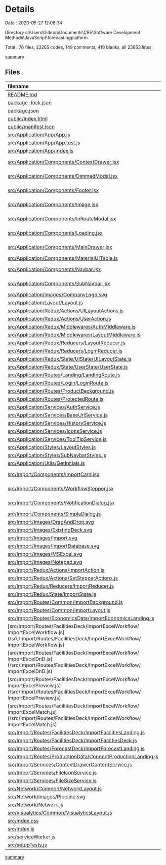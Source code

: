 # Details

Date : 2020-05-27 12:08:34

Directory c:\Users\Gideon\Documents\CRE\Software Development Methods\JavaScript\forecastingplatform

Total : 76 files, 23285 codes, 149 comments, 419 blanks, all 23853 lines

[summary](results.md)

## Files

| filename                                                                                                                                                      | language         |   code | comment | blank |  total |
| :------------------------------------------------------------------------------------------------------------------------------------------------------------ | :--------------- | -----: | ------: | ----: | -----: |
| [README.md](/README.md)                                                                                                                                       | Markdown         |     37 |       0 |    32 |     69 |
| [package-lock.json](/package-lock.json)                                                                                                                       | JSON             | 18,761 |       0 |     1 | 18,762 |
| [package.json](/package.json)                                                                                                                                 | JSON             |     53 |       0 |     1 |     54 |
| [public/index.html](/public/index.html)                                                                                                                       | HTML             |     18 |      23 |     3 |     44 |
| [public/manifest.json](/public/manifest.json)                                                                                                                 | JSON             |     25 |       0 |     1 |     26 |
| [src/Application/App/App.js](/src/Application/App/App.js)                                                                                                     | JavaScript       |     22 |       4 |     4 |     30 |
| [src/Application/App/App.test.js](/src/Application/App/App.test.js)                                                                                           | JavaScript       |      8 |       0 |     2 |     10 |
| [src/Application/App/index.js](/src/Application/App/index.js)                                                                                                 | JavaScript       |      2 |       0 |     2 |      4 |
| [src/Application/Components/ContextDrawer.jsx](/src/Application/Components/ContextDrawer.jsx)                                                                 | JavaScript React |     65 |       0 |     7 |     72 |
| [src/Application/Components/DimmedModal.jsx](/src/Application/Components/DimmedModal.jsx)                                                                     | JavaScript React |     27 |       0 |     2 |     29 |
| [src/Application/Components/Footer.jsx](/src/Application/Components/Footer.jsx)                                                                               | JavaScript React |     21 |       3 |     6 |     30 |
| [src/Application/Components/Image.jsx](/src/Application/Components/Image.jsx)                                                                                 | JavaScript React |      7 |       0 |     4 |     11 |
| [src/Application/Components/InRouteModal.jsx](/src/Application/Components/InRouteModal.jsx)                                                                   | JavaScript React |     30 |       0 |     4 |     34 |
| [src/Application/Components/Loading.jsx](/src/Application/Components/Loading.jsx)                                                                             | JavaScript React |     21 |       0 |     6 |     27 |
| [src/Application/Components/MainDrawer.jsx](/src/Application/Components/MainDrawer.jsx)                                                                       | JavaScript React |    113 |       1 |     7 |    121 |
| [src/Application/Components/MaterialUITable.js](/src/Application/Components/MaterialUITable.js)                                                               | JavaScript       |    352 |       1 |    27 |    380 |
| [src/Application/Components/Navbar.jsx](/src/Application/Components/Navbar.jsx)                                                                               | JavaScript React |    112 |       0 |     6 |    118 |
| [src/Application/Components/SubNavbar.jsx](/src/Application/Components/SubNavbar.jsx)                                                                         | JavaScript React |     80 |       1 |     8 |     89 |
| [src/Application/Images/CompanyLogo.svg](/src/Application/Images/CompanyLogo.svg)                                                                             | XML              |     10 |       0 |     0 |     10 |
| [src/Application/Layout/Layout.js](/src/Application/Layout/Layout.js)                                                                                         | JavaScript       |     90 |       0 |    11 |    101 |
| [src/Application/Redux/Actions/UILayoutActions.js](/src/Application/Redux/Actions/UILayoutActions.js)                                                         | JavaScript       |    193 |       5 |     9 |    207 |
| [src/Application/Redux/Actions/UserAction.js](/src/Application/Redux/Actions/UserAction.js)                                                                   | JavaScript       |    110 |       0 |    13 |    123 |
| [src/Application/Redux/Middlewares/AuthMiddleware.js](/src/Application/Redux/Middlewares/AuthMiddleware.js)                                                   | JavaScript       |      0 |       0 |     1 |      1 |
| [src/Application/Redux/Middlewares/LayoutMiddleware.js](/src/Application/Redux/Middlewares/LayoutMiddleware.js)                                               | JavaScript       |      6 |       2 |     2 |     10 |
| [src/Application/Redux/Reducers/LayoutReducer.js](/src/Application/Redux/Reducers/LayoutReducer.js)                                                           | JavaScript       |    173 |       7 |     7 |    187 |
| [src/Application/Redux/Reducers/LoginReducer.js](/src/Application/Redux/Reducers/LoginReducer.js)                                                             | JavaScript       |     60 |       0 |     2 |     62 |
| [src/Application/Redux/State/UIState/UILayoutState.js](/src/Application/Redux/State/UIState/UILayoutState.js)                                                 | JavaScript       |     15 |       0 |     8 |     23 |
| [src/Application/Redux/State/UserState/UserState.js](/src/Application/Redux/State/UserState/UserState.js)                                                     | JavaScript       |     18 |       0 |     1 |     19 |
| [src/Application/Routes/Landing/LandingRoute.js](/src/Application/Routes/Landing/LandingRoute.js)                                                             | JavaScript       |     71 |       1 |     6 |     78 |
| [src/Application/Routes/Login/LoginRoute.js](/src/Application/Routes/Login/LoginRoute.js)                                                                     | JavaScript       |    134 |       1 |     7 |    142 |
| [src/Application/Routes/ProductBackground.js](/src/Application/Routes/ProductBackground.js)                                                                   | JavaScript       |     21 |       0 |     5 |     26 |
| [src/Application/Routes/ProtectedRoute.js](/src/Application/Routes/ProtectedRoute.js)                                                                         | JavaScript       |     33 |       0 |     6 |     39 |
| [src/Application/Services/AuthService.js](/src/Application/Services/AuthService.js)                                                                           | JavaScript       |     23 |       0 |     4 |     27 |
| [src/Application/Services/BaseUrlService.js](/src/Application/Services/BaseUrlService.js)                                                                     | JavaScript       |      4 |       0 |     2 |      6 |
| [src/Application/Services/HistoryService.js](/src/Application/Services/HistoryService.js)                                                                     | JavaScript       |      3 |       0 |     2 |      5 |
| [src/Application/Services/IconsService.js](/src/Application/Services/IconsService.js)                                                                         | JavaScript       |     23 |       0 |     5 |     28 |
| [src/Application/Services/ToolTipService.js](/src/Application/Services/ToolTipService.js)                                                                     | JavaScript       |      0 |       1 |     1 |      2 |
| [src/Application/Styles/LayoutStyles.js](/src/Application/Styles/LayoutStyles.js)                                                                             | JavaScript       |    216 |       8 |     6 |    230 |
| [src/Application/Styles/SubNavbarStyles.js](/src/Application/Styles/SubNavbarStyles.js)                                                                       | JavaScript       |     60 |       0 |     3 |     63 |
| [src/Application/Utils/GetInitials.js](/src/Application/Utils/GetInitials.js)                                                                                 | JavaScript       |      6 |       0 |     2 |      8 |
| [src/Import/Components/ImportCard.jsx](/src/Import/Components/ImportCard.jsx)                                                                                 | JavaScript React |     73 |      12 |     5 |     90 |
| [src/Import/Components/WorkflowStepper.jsx](/src/Import/Components/WorkflowStepper.jsx)                                                                       | JavaScript React |     55 |       0 |     8 |     63 |
| [src/Import/Components/NotificationDialog.jsx](/src/Import/Components/NotificationDialog.jsx)                                                                 | JavaScript React |     50 |       7 |     6 |     63 |
| [src/Import/Components/SimpleDialog.js](/src/Import/Components/SimpleDialog.js)                                                                               | JavaScript       |     86 |       3 |     6 |     95 |
| [src/Import/Images/DragAndDrop.svg](/src/Import/Images/DragAndDrop.svg)                                                                                       | XML              |     79 |       0 |     1 |     80 |
| [src/Import/Images/ExistingDeck.svg](/src/Import/Images/ExistingDeck.svg)                                                                                     | XML              |     17 |       0 |     0 |     17 |
| [src/Import/Images/Import.svg](/src/Import/Images/Import.svg)                                                                                                 | XML              |     43 |       1 |     1 |     45 |
| [src/Import/Images/ImportDatabase.svg](/src/Import/Images/ImportDatabase.svg)                                                                                 | XML              |     52 |       1 |     2 |     55 |
| [src/Import/Images/MSExcel.svg](/src/Import/Images/MSExcel.svg)                                                                                               | XML              |      7 |       0 |     0 |      7 |
| [src/Import/Images/Notepad.svg](/src/Import/Images/Notepad.svg)                                                                                               | XML              |     50 |       1 |     1 |     52 |
| [src/Import/Redux/Actions/ImportAction.js](/src/Import/Redux/Actions/ImportAction.js)                                                                         | JavaScript       |     28 |       0 |     2 |     30 |
| [src/Import/Redux/Actions/SetStepperActions.js](/src/Import/Redux/Actions/SetStepperActions.js)                                                               | JavaScript       |     62 |       0 |     2 |     64 |
| [src/Import/Redux/Reducers/ImportReducer.js](/src/Import/Redux/Reducers/ImportReducer.js)                                                                     | JavaScript       |     90 |       2 |     9 |    101 |
| [src/Import/Redux/State/ImportState.js](/src/Import/Redux/State/ImportState.js)                                                                               | JavaScript       |     16 |       0 |     4 |     20 |
| [src/Import/Routes/Common/ImportBackground.js](/src/Import/Routes/Common/ImportBackground.js)                                                                 | JavaScript       |     21 |       0 |     5 |     26 |
| [src/Import/Routes/Common/ImportLayout.js](/src/Import/Routes/Common/ImportLayout.js)                                                                         | JavaScript       |     64 |       0 |     9 |     73 |
| [src/Import/Routes/EconomicsData/ImportEconomicsLanding.js](/src/Import/Routes/EconomicsData/ImportEconomicsLanding.js)                                       | JavaScript       |     11 |       0 |     4 |     15 |
| [src/Import/Routes/FacilitiesDeck/ImportExcelWorkflow/ ImportExcelWorkflow.js](/src/Import/Routes/FacilitiesDeck/ImportExcelWorkflow/ ImportExcelWorkflow.js) | JavaScript       |    159 |       3 |     9 |    171 |
| [src/Import/Routes/FacilitiesDeck/ImportExcelWorkflow/ ImportExcelDnD.js](/src/Import/Routes/FacilitiesDeck/ImportExcelWorkflow/ ImportExcelDnD.js)           | JavaScript       |    293 |       1 |     9 |    303 |
| [src/Import/Routes/FacilitiesDeck/ImportExcelWorkflow/ ImportExcelPreview.js](/src/Import/Routes/FacilitiesDeck/ImportExcelWorkflow/ ImportExcelPreview.js)   | JavaScript       |    154 |       3 |    14 |    171 |
| [src/Import/Routes/FacilitiesDeck/ImportExcelWorkflow/ ImportExcelMatch.js](/src/Import/Routes/FacilitiesDeck/ImportExcelWorkflow/ ImportExcelMatch.js)       | JavaScript       |    363 |      13 |    25 |    401 |
| [src/Import/Routes/FacilitiesDeck/ImportFacilitiesLanding.js](/src/Import/Routes/FacilitiesDeck/ImportFacilitiesLanding.js)                                   | JavaScript       |    116 |       4 |    11 |    131 |
| [src/Import/Routes/FacilitiesDeck/ImportFaciltiesDeck.js](/src/Import/Routes/FacilitiesDeck/ImportFaciltiesDeck.js)                                           | JavaScript       |     60 |       0 |     5 |     65 |
| [src/Import/Routes/ForecastDeck/ImportForecastLanding.js](/src/Import/Routes/ForecastDeck/ImportForecastLanding.js)                                           | JavaScript       |     74 |       2 |     6 |     82 |
| [src/Import/Routes/ProductionData/ConnectProductionLanding.js](/src/Import/Routes/ProductionData/ConnectProductionLanding.js)                                 | JavaScript       |     11 |       0 |     4 |     15 |
| [src/Import/Services/ContextDrawerContentService.js](/src/Import/Services/ContextDrawerContentService.js)                                                     | JavaScript       |     13 |       0 |     5 |     18 |
| [src/Import/Services/FileIconService.js](/src/Import/Services/FileIconService.js)                                                                             | JavaScript       |     13 |       0 |     4 |     17 |
| [src/Import/Services/FileSizeService.js](/src/Import/Services/FileSizeService.js)                                                                             | JavaScript       |      9 |       0 |     3 |     12 |
| [src/Network/Common/NetworkLayout.js](/src/Network/Common/NetworkLayout.js)                                                                                   | JavaScript       |     11 |       0 |     4 |     15 |
| [src/Network/Images/Pipeline.svg](/src/Network/Images/Pipeline.svg)                                                                                           | XML              |      1 |       0 |     0 |      1 |
| [src/Network/Network.js](/src/Network/Network.js)                                                                                                             | JavaScript       |     17 |       0 |     3 |     20 |
| [src/visualytics/Common/VisualyticsLayout.js](/src/visualytics/Common/VisualyticsLayout.js)                                                                   | JavaScript       |     11 |       0 |     4 |     15 |
| [src/index.css](/src/index.css)                                                                                                                               | CSS              |     15 |       0 |     2 |     17 |
| [src/index.js](/src/index.js)                                                                                                                                 | JavaScript       |     39 |       3 |     6 |     48 |
| [src/serviceWorker.js](/src/serviceWorker.js)                                                                                                                 | JavaScript       |     98 |      31 |    13 |    142 |
| [src/setupTests.js](/src/setupTests.js)                                                                                                                       | JavaScript       |      1 |       4 |     1 |      6 |

[summary](results.md)
